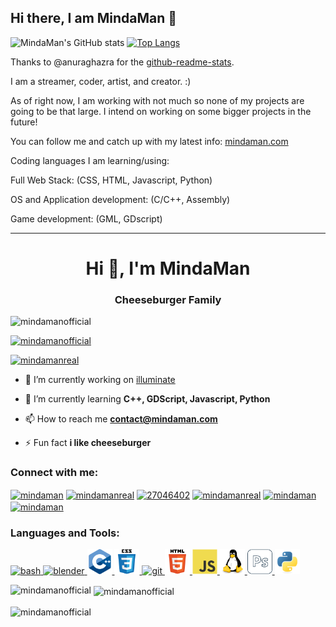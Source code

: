 ## Hi there, I am MindaMan 👋

![MindaMan's GitHub stats](https://github-readme-stats.vercel.app/api?username=mindamanofficial&show_icons=true&theme=ambient_gradient)
[![Top Langs](https://github-readme-stats.vercel.app/api/top-langs/?username=mindamanofficial)](https://github.com/anuraghazra/github-readme-stats)

Thanks to @anuraghazra for the [github-readme-stats]([url](https://github.com/anuraghazra/github-readme-stats)).

I am a streamer, coder, artist, and creator. :)

As of right now, I am working with not much so none of my projects are going to be that large. 
I intend on working on some bigger projects in the future!

You can follow me and catch up with my latest info: [mindaman.com](https://mindaman.com)

Coding languages I am learning/using:

Full Web Stack: (CSS, HTML, Javascript, Python)

OS and Application development: (C/C++, Assembly)

Game development: (GML, GDscript)


--------

<h1 align="center">Hi 👋, I'm MindaMan</h1>
<h3 align="center">Cheeseburger Family</h3>

<p align="left"> <img src="https://komarev.com/ghpvc/?username=mindamanofficial&label=Profile%20views&color=b11ff4&style=flat" alt="mindamanofficial" /> </p>

<p align="left"> <a href="https://github.com/ryo-ma/github-profile-trophy"><img src="https://github-profile-trophy.vercel.app/?username=mindamanofficial" alt="mindamanofficial" /></a> </p>

<p align="left"> <a href="https://twitter.com/mindamanreal" target="blank"><img src="https://img.shields.io/twitter/follow/mindamanreal?logo=twitter&style=for-the-badge" alt="mindamanreal" /></a> </p>

- 🔭 I’m currently working on [illuminate](https://mindaman.com/illuminate)

- 🌱 I’m currently learning **C++, GDScript, Javascript, Python**

- 📫 How to reach me **contact@mindaman.com**

- ⚡ Fun fact **i like cheeseburger**

<h3 align="left">Connect with me:</h3>
<p align="left">
<a href="https://dev.to/mindaman" target="blank"><img align="center" src="https://raw.githubusercontent.com/rahuldkjain/github-profile-readme-generator/master/src/images/icons/Social/devto.svg" alt="mindaman" height="30" width="40" /></a>
<a href="https://twitter.com/mindamanreal" target="blank"><img align="center" src="https://raw.githubusercontent.com/rahuldkjain/github-profile-readme-generator/master/src/images/icons/Social/twitter.svg" alt="mindamanreal" height="30" width="40" /></a>
<a href="https://stackoverflow.com/users/27046402" target="blank"><img align="center" src="https://raw.githubusercontent.com/rahuldkjain/github-profile-readme-generator/master/src/images/icons/Social/stack-overflow.svg" alt="27046402" height="30" width="40" /></a>
<a href="https://instagram.com/mindamanreal" target="blank"><img align="center" src="https://raw.githubusercontent.com/rahuldkjain/github-profile-readme-generator/master/src/images/icons/Social/instagram.svg" alt="mindamanreal" height="30" width="40" /></a>
<a href="https://www.youtube.com/c/mindaman" target="blank"><img align="center" src="https://raw.githubusercontent.com/rahuldkjain/github-profile-readme-generator/master/src/images/icons/Social/youtube.svg" alt="mindaman" height="30" width="40" /></a>
<a href="https://www.leetcode.com/mindaman" target="blank"><img align="center" src="https://raw.githubusercontent.com/rahuldkjain/github-profile-readme-generator/master/src/images/icons/Social/leet-code.svg" alt="mindaman" height="30" width="40" /></a>
</p>

<h3 align="left">Languages and Tools:</h3>
<p align="left"> <a href="https://www.gnu.org/software/bash/" target="_blank" rel="noreferrer"> <img src="https://www.vectorlogo.zone/logos/gnu_bash/gnu_bash-icon.svg" alt="bash" width="40" height="40"/> </a> <a href="https://www.blender.org/" target="_blank" rel="noreferrer"> <img src="https://download.blender.org/branding/community/blender_community_badge_white.svg" alt="blender" width="40" height="40"/> </a> <a href="https://www.w3schools.com/cpp/" target="_blank" rel="noreferrer"> <img src="https://raw.githubusercontent.com/devicons/devicon/master/icons/cplusplus/cplusplus-original.svg" alt="cplusplus" width="40" height="40"/> </a> <a href="https://www.w3schools.com/css/" target="_blank" rel="noreferrer"> <img src="https://raw.githubusercontent.com/devicons/devicon/master/icons/css3/css3-original-wordmark.svg" alt="css3" width="40" height="40"/> </a> <a href="https://git-scm.com/" target="_blank" rel="noreferrer"> <img src="https://www.vectorlogo.zone/logos/git-scm/git-scm-icon.svg" alt="git" width="40" height="40"/> </a> <a href="https://www.w3.org/html/" target="_blank" rel="noreferrer"> <img src="https://raw.githubusercontent.com/devicons/devicon/master/icons/html5/html5-original-wordmark.svg" alt="html5" width="40" height="40"/> </a> <a href="https://developer.mozilla.org/en-US/docs/Web/JavaScript" target="_blank" rel="noreferrer"> <img src="https://raw.githubusercontent.com/devicons/devicon/master/icons/javascript/javascript-original.svg" alt="javascript" width="40" height="40"/> </a> <a href="https://www.linux.org/" target="_blank" rel="noreferrer"> <img src="https://raw.githubusercontent.com/devicons/devicon/master/icons/linux/linux-original.svg" alt="linux" width="40" height="40"/> </a> <a href="https://www.photoshop.com/en" target="_blank" rel="noreferrer"> <img src="https://raw.githubusercontent.com/devicons/devicon/master/icons/photoshop/photoshop-line.svg" alt="photoshop" width="40" height="40"/> </a> <a href="https://www.python.org" target="_blank" rel="noreferrer"> <img src="https://raw.githubusercontent.com/devicons/devicon/master/icons/python/python-original.svg" alt="python" width="40" height="40"/> </a> </p>

<p><img align="left" src="https://github-readme-stats.vercel.app/api/top-langs?username=mindamanofficial&show_icons=true&locale=en&layout=compact" alt="mindamanofficial" /></p>

<p>&nbsp;<img align="center" src="https://github-readme-stats.vercel.app/api?username=mindamanofficial&show_icons=true&locale=en" alt="mindamanofficial" /></p>

<p><img align="center" src="https://github-readme-streak-stats.herokuapp.com/?user=mindamanofficial&theme=dark" alt="mindamanofficial" /></p>
